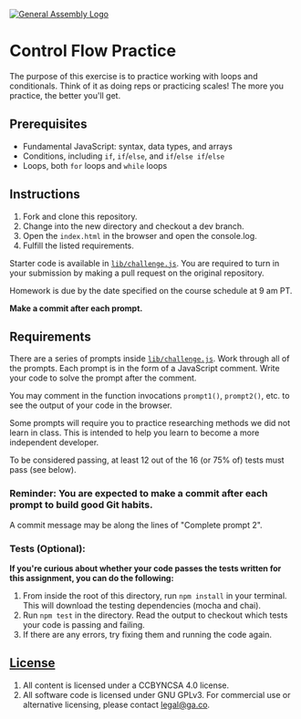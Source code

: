 [![General Assembly Logo](https://camo.githubusercontent.com/1a91b05b8f4d44b5bbfb83abac2b0996d8e26c92/687474703a2f2f692e696d6775722e636f6d2f6b6538555354712e706e67)](https://generalassemb.ly/education/web-development-immersive)

# Control Flow Practice

The purpose of this exercise is to practice working with loops and conditionals.
Think of it as doing reps or practicing scales! The more you practice, the
better you'll get.

## Prerequisites

- Fundamental JavaScript: syntax, data types, and arrays
- Conditions, including `if`, `if`/`else`, and `if`/`else if`/`else`
- Loops, both `for` loops and `while` loops

## Instructions

1.  Fork and clone this repository.
1.  Change into the new directory and checkout a dev branch.
2.  Open the `index.html` in the browser and open the console.log. 
3.  Fulfill the listed requirements.

Starter code is available in [`lib/challenge.js`](lib/challenge.js). You are
required to turn in your submission by making a pull request on the original
repository.

Homework is due by the date specified on the course schedule at 9 am PT. 

**Make a commit after each prompt.**

## Requirements

There are a series of prompts inside [`lib/challenge.js`](lib/challenge.js).
Work through all of the prompts. Each prompt is in the form of a JavaScript
comment. Write your code to solve the prompt after the comment. 

You may comment in the function invocations `prompt1()`, `prompt2()`, etc. to see the output of your code in the browser. 

Some prompts will require you to practice researching methods we did not learn
in class. This is intended to help you learn to become a more independent developer.

To be considered passing, at least 12 out of the 16 (or 75% of) tests must pass (see below).

### Reminder: You are expected to make a commit after each prompt to build good Git habits.

A commit message may be along the lines of "Complete prompt 2". 

### Tests (Optional):

**If you're curious about whether your code passes the tests written for this assignment, you can do the following:**

1. From inside the root of this directory, run `npm install` in your terminal. This will download the testing dependencies (mocha and chai).
1. Run `npm test` in the directory. Read the output to checkout which tests your code is passing and failing.
1. If there are any errors, try fixing them and running the code again.

## [License](LICENSE)

1.  All content is licensed under a CC­BY­NC­SA 4.0 license.
1.  All software code is licensed under GNU GPLv3. For commercial use or
    alternative licensing, please contact legal@ga.co.
